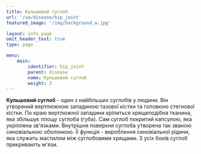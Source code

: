 ```yaml
---
title: Кульшовий суглоб
url: '/ua/disease/hip_joint'
featured_image: '/img/background_w.jpg'

layout: info_page
omit_header_text: true
type: page

menu:
    main:
        identifier: hip_joint
        parent: disease
        name: Кульшовий суглоб
        weight: 3
---
```


**Кульшовий суглоб** - один з найбільших суглобів у людини. Він утворений вертлюжною западиною тазової кістки та
головкою стегнової кістки. По краю вертлюжної западини кріпиться хрящеподібна тканина, яка збільшує площу суглоба
(губа). Сам суглоб покритий капсулою, яка укріплена зв'язками. Внутрішня поверхня суглоба утворена так званою
синовіальною оболонкою. Її функція - вироблення синовіальної рідини, яка служить мастилом між суглобовими хрящами. З
усіх боків суглоб прикривають м'язи.
